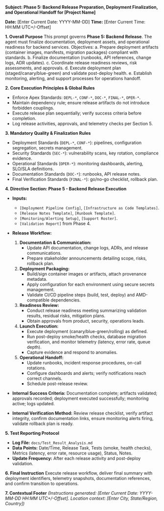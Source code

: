 **Subject: Phase 5: Backend Release Preparation, Deployment Finalization, and Operational Handoff for [Project Name]**

**Date:** [Enter Current Date: YYYY-MM-DD]
**Time:** [Enter Current Time: HH:MM UTC+/-Offset]

**1. Overall Purpose**
This prompt governs **Phase 5: Backend Release**. The agent must finalize documentation, deployment assets, and operational readiness for backend services. Objectives:
    a. Prepare deployment artifacts (container images, manifests, migration packages) compliant with standards.
    b. Finalize documentation (runbooks, API references, change logs, ADR updates).
    c. Coordinate release readiness reviews, risk assessments, and approvals.
    d. Execute deployment plan (staged/canary/blue-green) and validate post-deploy health.
    e. Establish monitoring, alerting, and support processes for operations handoff.

**2. Core Execution Principles & Global Rules**
* Enforce Apex Standards: `DEPL-*`, `CONF-*`, `DOC-*`, `FINAL-*`, `OPER-*`.
* Maintain dependency rule; ensure release artifacts do not introduce forbidden couplings.
* Execute release plan sequentially; verify success criteria before completion.
* Log release activities, approvals, and telemetry checks per Section 5.

**3. Mandatory Quality & Finalization Rules**
* Deployment Standards (`DEPL-*`, `CONF-*`): pipelines, configuration segregation, secrets management.
* Security Standards (`SEC-*`): vulnerability scans, key rotation, compliance evidence.
* Operational Standards (`OPER-*`): monitoring dashboards, alerting, SLO/SLA definitions.
* Documentation Standards (`DOC-*`): runbooks, API release notes.
* Final Verification Standards (`FINAL-*`): go/no-go checklist, rollback plan.

**4. Directive Section: Phase 5 - Backend Release Execution**

* **Inputs:**
    * `[Deployment Pipeline Config]`, `[Infrastructure as Code Templates]`.
    * `[Release Notes Template]`, `[Runbook Template]`.
    * `[Monitoring/Alerting Setup]`, `[Support Roster]`.
    * `[Validation Report]` from Phase 4.

* **Release Workflow:**
    1.  **Documentation & Communication:**
        * Update API documentation, change logs, ADRs, and release communications.
        * Prepare stakeholder announcements detailing scope, risks, rollback plan.
    2.  **Deployment Packaging:**
        * Build/sign container images or artifacts, attach provenance metadata.
        * Apply configuration for each environment using secure secrets management.
        * Validate CI/CD pipeline steps (build, test, deploy) and AMD-compatible dependencies.
    3.  **Readiness Review:**
        * Conduct release readiness meeting summarizing validation results, residual risks, mitigation plans.
        * Obtain approvals from product, security, operations leads.
    4.  **Launch Execution:**
        * Execute deployment (canary/blue-green/rolling) as defined.
        * Run post-deploy smoke/health checks, database migration verification, and monitor telemetry (latency, error rate, queue depth).
        * Capture evidence and respond to anomalies.
    5.  **Operational Handoff:**
        * Update runbooks, incident response procedures, on-call rotations.
        * Configure dashboards and alerts; verify notifications reach correct channels.
        * Schedule post-release review.

* **Internal Success Criteria:** Documentation complete; artifacts validated; approvals recorded; deployment executed successfully; monitoring active; logs updated.
* **Internal Verification Method:** Review release checklist, verify artifact integrity, confirm documentation links, ensure monitoring alerts firing, validate rollback plan is ready.

**5. Test Reporting Protocol**
* **Log File:** `docs/Test_Result_Analysis.md`
* **Data Points:** Date/Time, Release Task, Tests (smoke, health checks), Metrics (latency, error rate, resource usage), Status, Notes.
* **Update Frequency:** After each release activity and post-deploy validation.

**6. Final Instruction**
Execute release workflow, deliver final summary with deployment identifiers, telemetry snapshots, documentation references, and confirm transition to operations.

**7. Contextual Footer**
*(Instructions generated: [Enter Current Date: YYYY-MM-DD HH:MM UTC+/-Offset]. Location context: [Enter City, State/Region, Country])* 
